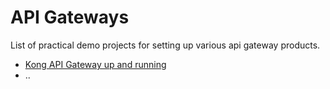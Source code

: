 # API Gateways

List of practical demo projects for setting up various api gateway products.

* [Kong API Gateway up and running](kong-postgresql/)
* ..
